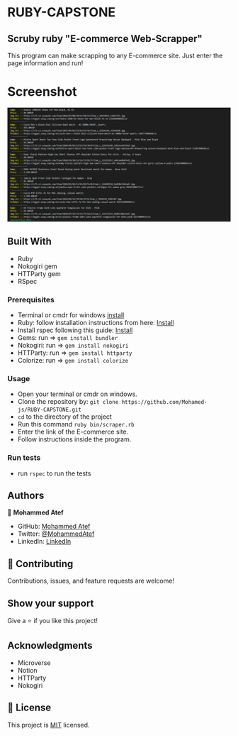 # RUBY-CAPSTONE

## Scruby ruby "E-commerce Web-Scrapper"

This program can make scrapping to any E-commerce site. Just enter the page information and run!

# Screenshot 

![screenshot](./screenshot.png)

## Built With

- Ruby
- Nokogiri gem
- HTTParty gem
- RSpec


### Prerequisites

- Terminal or cmdr for windows [install](https://cmder.net/)
- Ruby: follow installation instructions from here: [Install](https://www.ruby-lang.org/en/documentation/installation/)
- Install rspec following this guide: [Install](https://www.theodinproject.com/courses/ruby-programming/lessons/introduction-to-rspec)
- Gems: run => `gem install bundler`
- Nokogiri: run => `gem install nokogiri`
- HTTParty: run => `gem install httparty`
- Colorize: run => `gem install colorize`


### Usage

- Open your terminal or cmdr on windows.
- Clone the repository by: `git clone https://github.com/Mohamed-js/RUBY-CAPSTONE.git`
- `cd` to the directory of the project
- Run this command `ruby bin/scraper.rb`
- Enter the link of the E-commerce site.
- Follow instructions inside the program.


### Run tests

- run `rspec` to run the tests


## Authors

👤 **Mohammed Atef**

- GitHub: [Mohammed Atef](https://github.com/Mohamed-js)
- Twitter: [@MohammedAtef](https://twitter.com/Demovejetta)
- LinkedIn: [LinkedIn](https://www.linkedin.com/in/mohamed-atef-032b6b1b0/) 


## 🤝 Contributing

Contributions, issues, and feature requests are welcome!

## Show your support

Give a ⭐️ if you like this project!

## Acknowledgments

- Microverse
- Notion
- HTTParty
- Nokogiri

## 📝 License

This project is [MIT](LICENSE) licensed.

